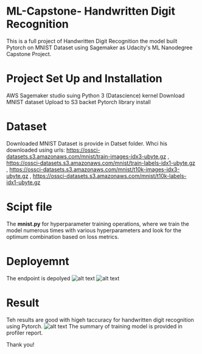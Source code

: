 # ML-Capstone- Handwritten Digit Recognition

This is a full project of Handwritten Digit Recognition the model built Pytorch on MNIST Dataset using Sagemaker as Udacity's ML Nanodegree Capstone Project.

# Project Set Up and Installation
AWS Sagemaker studio suing Python 3 (Datascience) kernel
Download MNIST dataset 
Upload to S3 backet
Pytorch library install

# Dataset
Downloaded MNIST Dataset is provide in Datset folder. Whci his downloaded using urls:
https://ossci-datasets.s3.amazonaws.com/mnist/train-images-idx3-ubyte.gz ,
https://ossci-datasets.s3.amazonaws.com/mnist/train-labels-idx1-ubyte.gz ,
https://ossci-datasets.s3.amazonaws.com/mnist/t10k-images-idx3-ubyte.gz ,
https://ossci-datasets.s3.amazonaws.com/mnist/t10k-labels-idx1-ubyte.gz

# Scipt file
The **mnist.py** for hyperparameter training operations, where we train the model numerous times with various hyperparameters and look for the optimum combination based on loss metrics.

# Deployemnt
The endpoint is depolyed 
![alt text](https://github.com/LittleAlchemy/ML-Capstone/raw/main/Handwritten%20digit%20recognition%20snapshots/endpoint%20monitor.png?raw=true)
![alt text](https://github.com/LittleAlchemy/ML-Image_classification_dog_breed/raw/main/screenshots/hyperparameter%20tuning.png?raw=true)

# Result
Teh results are good with higeh taccuracy for handwritten digit recognition using Pytorch. 
![alt text](https://github.com/LittleAlchemy/ML-Image_classification_dog_breed/raw/main/screenshots/training%20jobs.png?raw=true)
The summary of training model is provided in profiler report. 

Thank you!
